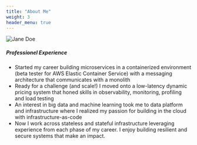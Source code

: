 ```yaml
---
title: "About Me"
weight: 3
header_menu: true
---
```


![Jane Doe](images/happy-ethnic-woman-sitting-at-table-with-laptop-3769021.jpg)

##### Professionel Experience

- Started my career building microservices in a containerized environment (beta tester for AWS Elastic Container Service) with a messaging architecture that communicates with a monolith
- Ready for a challenge (and scale!) I moved onto a low-latency dynamic pricing system that honed skills in observability, monitoring, profiling and load testing
- An interest in big data and machine learning took me to data platform and infrastructure where I realized my passion for building in the cloud with infrastructure-as-code
- Now I work across stateless and stateful infrastructure leveraging experience from each phase of my career. I enjoy building resilient and secure systems that make an impact.